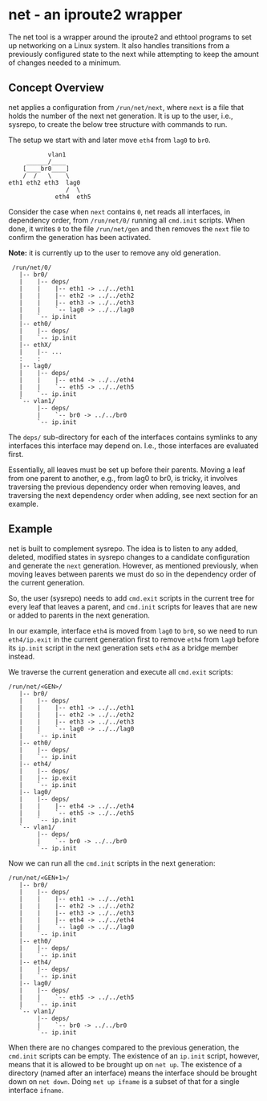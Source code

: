 net - an iproute2 wrapper
=========================

The net tool is a wrapper around the iproute2 and ethtool programs to
set up networking on a Linux system.  It also handles transitions from
a previously configured state to the next while attempting to keep the
amount of changes needed to a minimum.


Concept Overview
----------------

net applies a configuration from `/run/net/next`, where `next` is a file
that holds the number of the next net generation.  It is up to the user,
i.e., sysrepo, to create the below tree structure with commands to run.

The setup we start with and later move `eth4` from `lag0` to `br0`.

               vlan1
         ______/____
        [____br0____]
        /  /   \    \
    eth1 eth2 eth3  lag0
                    /  \
                 eth4  eth5

Consider the case when `next` contains `0`, net reads all interfaces, in
dependency order, from `/run/net/0/` running all `cmd.init` scripts.
When done, it writes `0` to the file `/run/net/gen` and then removes the
`next` file to confirm the generation has been activated.

**Note:** it is currently up to the user to remove any old generation.

     /run/net/0/
	   |-- br0/
	   |    |-- deps/
	   |    |    |-- eth1 -> ../../eth1
	   |    |    |-- eth2 -> ../../eth2
	   |    |    |-- eth3 -> ../../eth3
	   |    |    `-- lag0 -> ../../lag0
	   |    `-- ip.init
	   |-- eth0/
	   |    |-- deps/
	   |    `-- ip.init
	   |-- ethX/
	   |    |-- ...
	   :    :
	   |-- lag0/
	   |    |-- deps/
	   |    |    |-- eth4 -> ../../eth4
	   |    |    `-- eth5 -> ../../eth5
	   |    `-- ip.init
	   `-- vlan1/
	        |-- deps/
	        |    `-- br0 -> ../../br0
	        `-- ip.init

The `deps/` sub-directory for each of the interfaces contains symlinks
to any interfaces this interface may depend on.  I.e., those interfaces
are evaluated first.

Essentially, all leaves must be set up before their parents.  Moving a
leaf from one parent to another, e.g., from lag0 to br0, is tricky, it
involves traversing the previous dependency order when removing leaves,
and traversing the next dependency order when adding, see next section
for an example.


Example
-------

net is built to complement sysrepo.  The idea is to listen to any added,
deleted, modified states in sysrepo changes to a candidate configuration
and generate the `next` generation.  However, as mentioned previously,
when moving leaves between parents we must do so in the dependency order
of the current generation.

So, the user (sysrepo) needs to add `cmd.exit` scripts in the current
tree for every leaf that leaves a parent, and `cmd.init` scripts for
leaves that are new or added to parents in the next generation.

In our example, interface `eth4` is moved from `lag0` to `br0`, so we
need to run `eth4/ip.exit` in the current generation first to remove
`eth4` from `lag0` before its `ip.init` script in the next generation
sets `eth4` as a bridge member instead.

We traverse the current generation and execute all `cmd.exit` scripts:

    /run/net/<GEN>/
	   |-- br0/
	   |    |-- deps/
	   |    |    |-- eth1 -> ../../eth1
	   |    |    |-- eth2 -> ../../eth2
	   |    |    |-- eth3 -> ../../eth3
	   |    |    `-- lag0 -> ../../lag0
	   |    `-- ip.init
	   |-- eth0/
	   |    |-- deps/
	   |    `-- ip.init
	   |-- eth4/
	   |    |-- deps/
	   |    |-- ip.exit
	   |    `-- ip.init
	   |-- lag0/
	   |    |-- deps/
	   |    |    |-- eth4 -> ../../eth4
	   |    |    `-- eth5 -> ../../eth5
	   |    `-- ip.init
	   `-- vlan1/
	        |-- deps/
	        |    `-- br0 -> ../../br0
	        `-- ip.init

Now we can run all the `cmd.init` scripts in the next generation:

    /run/net/<GEN+1>/
	   |-- br0/
	   |    |-- deps/
	   |    |    |-- eth1 -> ../../eth1
	   |    |    |-- eth2 -> ../../eth2
	   |    |    |-- eth3 -> ../../eth3
	   |    |    |-- eth4 -> ../../eth4
	   |    |    `-- lag0 -> ../../lag0
	   |    `-- ip.init
	   |-- eth0/
	   |    |-- deps/
	   |    `-- ip.init
	   |-- eth4/
	   |    |-- deps/
	   |    `-- ip.init
	   |-- lag0/
	   |    |-- deps/
	   |    |    `-- eth5 -> ../../eth5
	   |    `-- ip.init
	   `-- vlan1/
	        |-- deps/
	        |    `-- br0 -> ../../br0
	        `-- ip.init

When there are no changes compared to the previous generation, the
`cmd.init` scripts can be empty.  The existence of an `ip.init` script,
however, means that it is allowed to be brought up on `net up`.  The
existence of a directory (named after an interface) means the interface
should be brought down on `net down`.  Doing `net up ifname` is a subset
of that for a single interface `ifname`.
